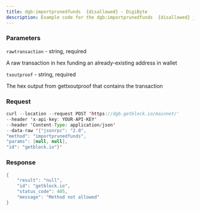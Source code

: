 ```yaml
---
title: dgb:importprunedfunds  {disallowed} - DigiByte
description: Example code for the dgb:importprunedfunds  {disallowed} json-rpc method. Сomplete guide on how to use dgb:importprunedfunds  {disallowed} json-rpc in GetBlock.io Web3 documentation.
---
```


### Parameters


`rawtransaction` - string, required

A raw transaction in hex funding an already-existing address in wallet

`txoutproof` - string, required

The hex output from gettxoutproof that contains the transaction

### Request

``` java
curl --location --request POST 'https://dgb.getblock.io/mainnet/' 
--header 'x-api-key: YOUR-API-KEY' 
--header 'Content-Type: application/json' 
--data-raw '{"jsonrpc": "2.0",
"method": "importprunedfunds",
"params": [null, null],
"id": "getblock.io"}'
```

###  Response

``` java
{
    "result": "null",
    "id": "getblock.io",
    "status_code": 405,
    "message": "Method not allowed"
}
```

